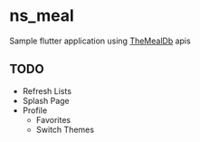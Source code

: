 # ns_meal

Sample flutter application using [TheMealDb](https://www.themealdb.com/) apis

## TODO
- Refresh Lists
- Splash Page
- Profile
    - Favorites
    - Switch Themes
